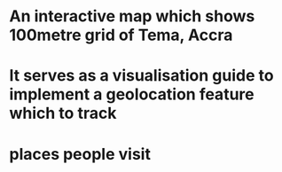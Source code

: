 # An interactive map which shows 100metre grid of Tema, Accra
# It serves as a visualisation guide to implement a geolocation feature which to track
# places people visit
